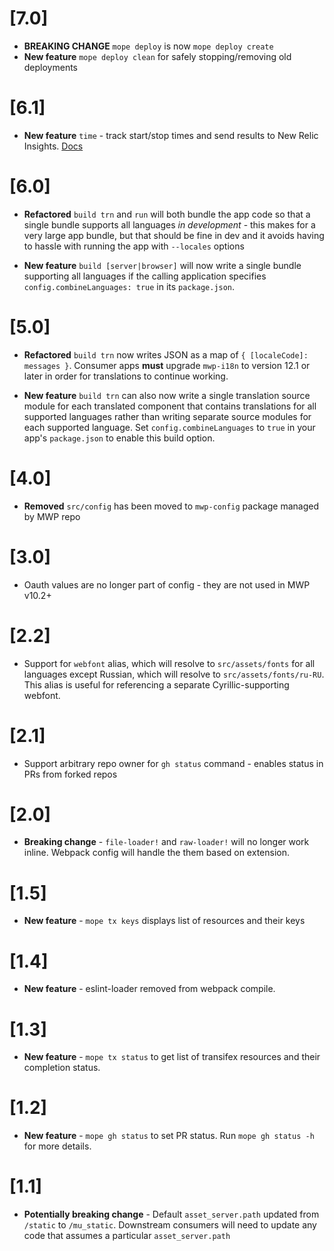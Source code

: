 # [7.0]

* **BREAKING CHANGE** `mope deploy` is now `mope deploy create`
* **New feature** `mope deploy clean` for safely stopping/removing old deployments

# [6.1]

* **New feature** `time` - track start/stop times and send results to New Relic
  Insights. [Docs](docs/time.md)

# [6.0]

* **Refactored** `build trn` and `run` will both bundle the app code so that a
  single bundle supports all languages _in development_ - this makes for a very
  large app bundle, but that should be fine in dev and it avoids having to
  hassle with running the app with `--locales` options

* **New feature** `build [server|browser]` will now write a single bundle
  supporting all languages if the calling application specifies
  `config.combineLanguages: true` in its `package.json`.

# [5.0]

* **Refactored** `build trn` now writes JSON as a map of
  `{ [localeCode]: messages }`. Consumer apps **must** upgrade `mwp-i18n` to
  version 12.1 or later in order for translations to continue working.

* **New feature** `build trn` can also now write a single translation source
  module for each translated component that contains translations for all
  supported languages rather than writing separate source modules for each
  supported language. Set `config.combineLanguages` to `true` in your app's
  `package.json` to enable this build option.

# [4.0]

* **Removed** `src/config` has been moved to `mwp-config` package managed by
  MWP repo

# [3.0]

* Oauth values are no longer part of config - they are not used in MWP v10.2+

# [2.2]

* Support for `webfont` alias, which will resolve to `src/assets/fonts` for all
  languages except Russian, which will resolve to `src/assets/fonts/ru-RU`. This
  alias is useful for referencing a separate Cyrillic-supporting webfont.

# [2.1]

* Support arbitrary repo owner for `gh status` command - enables status in PRs
  from forked repos

# [2.0]

* **Breaking change** - `file-loader!` and `raw-loader!` will no longer work inline.
  Webpack config will handle the them based on extension.

# [1.5]

* **New feature** - `mope tx keys` displays list of resources and their keys

# [1.4]

* **New feature** - eslint-loader removed from webpack compile.

# [1.3]

* **New feature** - `mope tx status` to get list of transifex resources and
  their completion status.

# [1.2]

* **New feature** - `mope gh status` to set PR status. Run `mope gh status -h`
  for more details.

# [1.1]

* **Potentially breaking change** - Default `asset_server.path` updated from
  `/static` to `/mu_static`. Downstream consumers will need to update any code
  that assumes a particular `asset_server.path`

